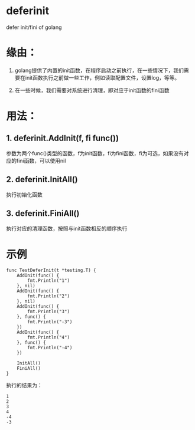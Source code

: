deferinit
=========

defer init/fini of golang

缘由：
========

1. golang提供了内置的init函数，在程序启动之前执行，在一些情况下，我们需要在init函数执行之前做一些工作，例如读取配置文件，设置log，等等。


2. 在一些时候，我们需要对系统进行清理，即对应于init函数的fini函数


用法：
========

## 1. deferinit.AddInit(f, fi func())

参数为两个func()类型的函数，f为init函数，fi为fini函数，fi为可选，如果没有对应的fini函数，可以使用nil


## 2. deferinit.InitAll()

执行初始化函数

## 3. deferinit.FiniAll()

执行对应的清理函数，按照与init函数相反的顺序执行


示例
========

	func TestDeferInit(t *testing.T) {
		AddInit(func() {
			fmt.Println("1")
		}, nil)
		AddInit(func() {
			fmt.Println("2")
		}, nil)
		AddInit(func() {
			fmt.Println("3")
		}, func() {
			fmt.Println("-3")
		})
		AddInit(func() {
			fmt.Println("4")
		}, func() {
			fmt.Println("-4")
		})

		InitAll()
		FiniAll()
	}

执行的结果为：

	1
	2
	3
	4
	-4
	-3
